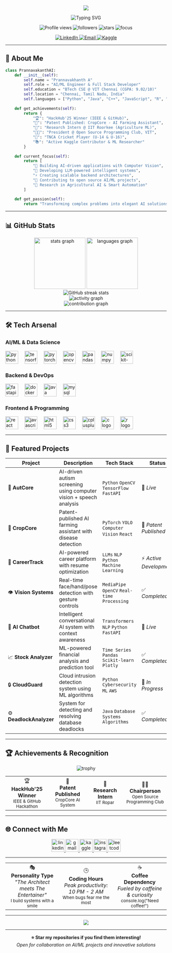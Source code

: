 <div align="center">
  <img src="https://capsule-render.vercel.app/api?type=waving&color=0:2E9EF7,100:6366F1&height=120&section=header&text=Prannavakhanth%20A&fontSize=40&fontColor=fff&animation=fadeIn&fontAlignY=35&desc=AI/ML%20Engineer%20|%20Research%20Enthusiast&descAlignY=55&descSize=18" />
</div>

<p align="center">
  <img src="https://readme-typing-svg.demolab.com?font=Fira+Code&weight=600&size=28&duration=3000&pause=800&color=2E9EF7&center=true&vCenter=true&random=false&width=900&lines=%F0%9F%A4%96+AI%2FML+Enthusiast+%7C+%F0%9F%9A%80+Building+Intelligent+Solutions;%F0%9F%94%AC+Project+Intern+%40+IIT+Ropar;%F0%9F%91%A8%E2%80%8D%F0%9F%92%BB+Open+Source+Programming+Club+Chairperson;%F0%9F%8C%9F+Turning+Ideas+into+Intelligent+Reality" alt="Typing SVG" />
</p>

<p align="center">
  <img src="https://komarev.com/ghpvc/?username=prnvvv&label=Profile%20views&color=2E9EF7&style=for-the-badge" alt="Profile views" />
  <img src="https://img.shields.io/github/followers/prnvvv?label=Followers&style=for-the-badge&color=2E9EF7" alt="followers" />
  <img src="https://img.shields.io/github/stars/prnvvv?affiliations=OWNER%2CCOLLABORATOR&style=for-the-badge&color=2E9EF7" alt="stars" />
  <img src="https://img.shields.io/badge/Focus-AI%2FML%20Engineering-brightgreen?style=for-the-badge" alt="focus" />
</p>

<div align="center">
  <a href="https://www.linkedin.com/in/prannavakhanth-a-59b98228a/" target="_blank">
    <img src="https://img.shields.io/badge/LinkedIn-0077B5?style=for-the-badge&logo=linkedin&logoColor=white" alt="LinkedIn"/>
  </a>
  <a href="mailto:prannavakhanth12@gmail.com" target="_blank">
    <img src="https://img.shields.io/badge/Gmail-D14836?style=for-the-badge&logo=gmail&logoColor=white" alt="Email"/>
  </a>
  <a href="https://kaggle.com/prnvkhanth" target="_blank">
    <img src="https://img.shields.io/badge/Kaggle-20BEFF?style=for-the-badge&logo=kaggle&logoColor=white" alt="Kaggle"/>
  </a>
</div>

---

## 🧠 About Me

```python
class PrannavakanthAI:
    def __init__(self):
        self.name = "Prannavakhanth A"
        self.role = "AI/ML Engineer & Full Stack Developer"
        self.education = "BTech CSE @ VIT Chennai (CGPA: 9.02/10)"
        self.location = "Chennai, Tamil Nadu, India"
        self.languages = ["Python", "Java", "C++", "JavaScript", "R", "SQL"]
        
    def get_achievements(self):
        return {
            "🏆": "HackHub'25 Winner (IEEE & GitHub)",
            "📜": "Patent Published: CropCore - AI Farming Assistant",
            "🔬": "Research Intern @ IIT Roorkee (Agriculture ML)",
            "👨‍💻": "President @ Open Source Programming Club, VIT",
            "🏏": "TNCA Cricket Player (U-14 & U-16)",
            "📚": "Active Kaggle Contributor & ML Researcher"
        }
    
    def current_focus(self):
        return [
            "🎯 Building AI-driven applications with Computer Vision",
            "🚀 Developing LLM-powered intelligent systems",
            "⚡ Creating scalable backend architectures",
            "🌟 Contributing to open source AI/ML projects",
            "📖 Research in Agricultural AI & Smart Automation"
        ]
    
    def get_passion(self):
        return "Transforming complex problems into elegant AI solutions! 🤖✨"
```
---

## 📊 GitHub Stats

<div align="center">
  <img src="https://github-readme-stats.vercel.app/api?username=prnvvv&hide_title=false&hide_rank=false&show_icons=true&include_all_commits=true&count_private=true&disable_animations=false&theme=tokyonight&locale=en&hide_border=true&bg_color=0D1117" height="160" alt="stats graph"  />
  <img src="https://github-readme-stats.vercel.app/api/top-langs?username=prnvvv&locale=en&hide_title=false&layout=compact&card_width=320&langs_count=8&theme=tokyonight&hide_border=true&bg_color=0D1117" height="160" alt="languages graph"  />
</div>

<div align="center">
  <img src="https://streak-stats.demolab.com/?user=prnvvv&theme=tokyonight&hide_border=true&background=0D1117&stroke=2E9EF7&ring=2E9EF7&fire=FF6B47&currStreakLabel=2E9EF7" alt="GitHub streak stats" />
</div>

<div align="center">
  <img src="https://github-readme-activity-graph.vercel.app/graph?username=prnvvv&bg_color=0d1117&color=2e9ef7&line=2e9ef7&point=ffffff&area=true&hide_border=true&custom_title=Contribution%20Activity" alt="activity graph" />
</div>

<div align="center">
  <img src="https://github-profile-summary-cards.vercel.app/api/cards/profile-details?username=prnvvv&theme=tokyonight" alt="contribution graph" />
</div>

---

## 🛠️ Tech Arsenal

### AI/ML & Data Science
<div align="left">
  <img src="https://cdn.jsdelivr.net/gh/devicons/devicon/icons/python/python-original.svg" height="40" alt="python logo"  />
  <img width="12" />
  <img src="https://cdn.jsdelivr.net/gh/devicons/devicon/icons/tensorflow/tensorflow-original.svg" height="40" alt="tensorflow logo"  />
  <img width="12" />
  <img src="https://cdn.jsdelivr.net/gh/devicons/devicon/icons/pytorch/pytorch-original.svg" height="40" alt="pytorch logo"  />
  <img width="12" />
  <img src="https://cdn.jsdelivr.net/gh/devicons/devicon/icons/opencv/opencv-original.svg" height="40" alt="opencv logo"  />
  <img width="12" />
  <img src="https://cdn.jsdelivr.net/gh/devicons/devicon/icons/pandas/pandas-original.svg" height="40" alt="pandas logo"  />
  <img width="12" />
  <img src="https://cdn.jsdelivr.net/gh/devicons/devicon/icons/numpy/numpy-original.svg" height="40" alt="numpy logo"  />
  <img width="12" />
  <img src="https://upload.wikimedia.org/wikipedia/commons/0/05/Scikit_learn_logo_small.svg" height="40" alt="scikit-learn logo"  />
</div>

### Backend & DevOps
<div align="left">
  <img src="https://cdn.jsdelivr.net/gh/devicons/devicon/icons/fastapi/fastapi-original.svg" height="40" alt="fastapi logo"  />
  <img width="12" />
  <img src="https://cdn.jsdelivr.net/gh/devicons/devicon/icons/docker/docker-original.svg" height="40" alt="docker logo"  />
  <img width="12" />
  <img src="https://cdn.jsdelivr.net/gh/devicons/devicon/icons/java/java-original.svg" height="40" alt="java logo"  />
  <img width="12" />
  <img src="https://cdn.jsdelivr.net/gh/devicons/devicon/icons/mysql/mysql-original.svg" height="40" alt="mysql logo"  />
</div>

### Frontend & Programming
<div align="left">
  <img src="https://cdn.jsdelivr.net/gh/devicons/devicon/icons/react/react-original.svg" height="40" alt="react logo"  />
  <img width="12" />
  <img src="https://cdn.jsdelivr.net/gh/devicons/devicon/icons/javascript/javascript-original.svg" height="40" alt="javascript logo"  />
  <img width="12" />
  <img src="https://cdn.jsdelivr.net/gh/devicons/devicon/icons/html5/html5-original.svg" height="40" alt="html5 logo"  />
  <img width="12" />
  <img src="https://cdn.jsdelivr.net/gh/devicons/devicon/icons/css3/css3-original.svg" height="40" alt="css3 logo"  />
  <img width="12" />
  <img src="https://cdn.jsdelivr.net/gh/devicons/devicon/icons/cplusplus/cplusplus-original.svg" height="40" alt="cplusplus logo"  />
  <img width="12" />
  <img src="https://cdn.jsdelivr.net/gh/devicons/devicon/icons/c/c-original.svg" height="40" alt="c logo"  />
  <img width="12" />
  <img src="https://cdn.jsdelivr.net/gh/devicons/devicon/icons/r/r-original.svg" height="40" alt="r logo"  />
</div>

---

## 🚀 Featured Projects

| Project | Description | Tech Stack | Status |
|---------|-------------|------------|--------|
| 🧠 **AutCore** | AI-driven autism screening using computer vision + speech analysis | `Python` `OpenCV` `TensorFlow` `FastAPI` | 🚀 *Live* |
| 🌾 **CropCore** | Patent-published AI farming assistant with disease detection | `PyTorch` `YOLO` `Computer Vision` `React` | 📜 *Patent Published* |
| 💼 **CareerTrack** | AI-powered career platform with resume optimization | `LLMs` `NLP` `Python` `Machine Learning` | ⚡ *Active Development* |
| 👁️ **Vision Systems** | Real-time face/hand/pose detection with gesture controls | `MediaPipe` `OpenCV` `Real-time Processing` | ✅ *Completed* |
| 🤖 **AI Chatbot** | Intelligent conversational AI system with context awareness | `Transformers` `NLP` `Python` `FastAPI` | 🚀 *Live* |
| 📈 **Stock Analyzer** | ML-powered financial analysis and prediction tool | `Time Series` `Pandas` `Scikit-learn` `Plotly` | ✅ *Completed* |
| 🔒 **CloudGuard** | Cloud intrusion detection system using ML algorithms | `Python` `Cybersecurity` `ML` `AWS` | 🔧 *In Progress* |
| ⚙️ **DeadlockAnalyzer** | System for detecting and resolving database deadlocks | `Java` `Database Systems` `Algorithms` | ✅ *Completed* |

---

## 🏆 Achievements & Recognition

<div align="center">
  <img src="https://github-profile-trophy.vercel.app/?username=prnvvv&theme=tokyonight&no-frame=true&no-bg=true&margin-w=4&row=2&column=4" alt="trophy" />
</div>

<table align="center">
  <tr>
    <td align="center" width="200">
      🏆
      <br><b>HackHub'25 Winner</b>
      <br><small>IEEE & GitHub Hackathon</small>
    </td>
    <td align="center" width="200">
      📜
      <br><b>Patent Published</b>
      <br><small>CropCore AI System</small>
    </td>
    <td align="center" width="200">
      🔬
      <br><b>Research Intern</b>
      <br><small>IIT Ropar</small>
    </td>
    <td align="center" width="200">
      👨‍💻
      <br><b>Chairperson</b>
      <br><small>Open Source Programming Club</small>
    </td>
  </tr>
</table>

---

## 🌐 Connect with Me

<div align="center">
  <a href="https://www.linkedin.com/in/prannavakhanth-a-59b98228a/" target="_blank">
    <img src="https://img.shields.io/static/v1?message=LinkedIn&logo=linkedin&label=&color=0077B5&logoColor=white&labelColor=&style=for-the-badge" height="40" alt="linkedin"  />
  </a>
  <a href="mailto:prannavakhanth12@gmail.com" target="_blank">
    <img src="https://img.shields.io/static/v1?message=Gmail&logo=gmail&label=&color=D14836&logoColor=white&labelColor=&style=for-the-badge" height="40" alt="gmail"  />
  </a>
  <a href="https://kaggle.com/prnvkhanth" target="_blank">
    <img src="https://img.shields.io/static/v1?message=Kaggle&logo=kaggle&label=&color=20BEFF&logoColor=white&labelColor=&style=for-the-badge" height="40" alt="kaggle"  />
  </a>
  <a href="https://instagram.com/prnv12__" target="_blank">
    <img src="https://img.shields.io/static/v1?message=Instagram&logo=instagram&label=&color=E4405F&logoColor=white&labelColor=&style=for-the-badge" height="40" alt="instagram"  />
  </a>
  <a href="https://www.leetcode.com/prnv12__" target="_blank">
    <img src="https://img.shields.io/static/v1?message=LeetCode&logo=leetcode&label=&color=FFA116&logoColor=white&labelColor=&style=for-the-badge" height="40" alt="leetcode"  />
  </a>
</div>

---

<table align="center">
  <tr>
    <td align="center" width="33%">
      🎭
      <br><strong>Personality Type</strong>
      <br><em>"The Architect meets The Entertainer"</em>
      <br><sub>I build systems with a smile</sub>
    </td>
    <td align="center" width="33%">
      🕒
      <br><strong>Coding Hours</strong>
      <br><em>Peak productivity: 10 PM - 2 AM</em>
      <br><sub>When bugs fear me the most</sub>
    </td>
    <td align="center" width="33%">
      ☕
      <br><strong>Coffee Dependency</strong>
      <br><em>Fueled by caffeine & curiosity</em>
      <br><sub>console.log("Need coffee!")</sub>
    </td>
  </tr>
</table>

---

<div align="center">
  <img src="https://capsule-render.vercel.app/api?type=waving&color=0:2E9EF7,100:6366F1&height=100&section=footer&text=Thanks%20for%20visiting!&fontSize=20&fontColor=fff&animation=twinkling&fontAlignY=65&desc=Let's%20build%20something%20amazing%20together!&descAlignY=51&descAlign=62&descSize=16"/>
</div>

---

<div align="center">
  <b>⭐ Star my repositories if you find them interesting!</b>
  <br>
  <i>Open for collaboration on AI/ML projects and innovative solutions</i>
</div>
